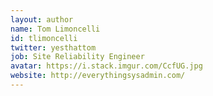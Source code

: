 ```yaml
---
layout: author
name: Tom Limoncelli
id: tlimoncelli
twitter: yesthattom
job: Site Reliability Engineer
avatar: https://i.stack.imgur.com/CcfUG.jpg
website: http://everythingsysadmin.com/
---
```

